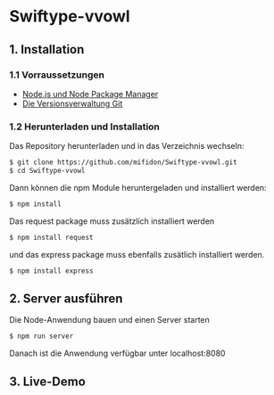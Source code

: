 # Swiftype-vvowl

## 1. Installation

### 1.1 Vorraussetzungen

* [Node.js und Node Package Manager](https://www.npmjs.com/get-npm)
* [Die Versionsverwaltung Git](https://git-scm.com/downloads)

### 1.2 Herunterladen und Installation

Das Repository herunterladen und in das Verzeichnis wechseln:

```sh
$ git clone https://github.com/mifidon/Swiftype-vvowl.git
$ cd Swiftype-vvowl
```

Dann können die npm Module heruntergeladen und installiert werden:

```sh
$ npm install
```
Das request package muss zusätzlich installiert werden
```sh
$ npm install request
```
und das express package muss ebenfalls zusätlich installiert werden.
```sh
$ npm install express
```

## 2. Server ausführen

Die Node-Anwendung bauen und einen Server starten

```sh
$ npm run server
```

Danach ist die Anwendung verfügbar unter localhost:8080

## 3. Live-Demo



